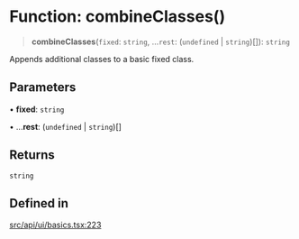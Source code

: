 # Function: combineClasses()

> **combineClasses**(`fixed`: `string`, ...`rest`: (`undefined` \| `string`)[]): `string`

Appends additional classes to a basic fixed class.

## Parameters

• **fixed**: `string`

• ...**rest**: (`undefined` \| `string`)[]

## Returns

`string`

## Defined in

[src/api/ui/basics.tsx:223](https://github.com/GamerGirlandCo/datacore/blob/7f32893e5430e552f1b1164e828ac7a411d6e24f/src/api/ui/basics.tsx#L223)
